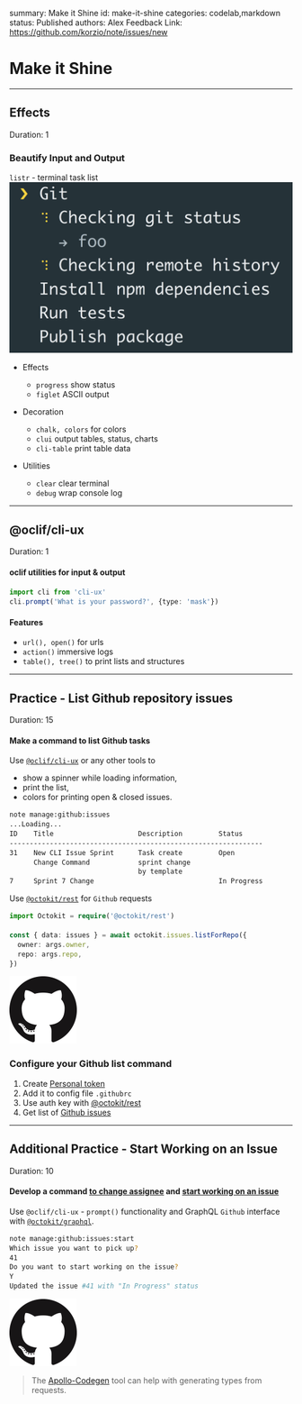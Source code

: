 summary: Make it Shine
id: make-it-shine
categories: codelab,markdown
status: Published 
authors: Alex
Feedback Link: https://github.com/korzio/note/issues/new

# Make it Shine

---

## Effects
Duration: 1

### Beautify Input and Output

`listr` - terminal task list
![listr](assets/listr.gif)

- Effects
  - `progress` show status
  - `figlet` ASCII output

- Decoration
  - `chalk, colors` for colors
  - `clui` output tables, status, charts
  - `cli-table` print table data

- Utilities
  - `clear` clear terminal
  - `debug` wrap console log

---

## @oclif/cli-ux
Duration: 1

#### oclif utilities for input & output

```ts
import cli from 'cli-ux'
cli.prompt('What is your password?', {type: 'mask'})
```

#### Features

- `url(), open()` for urls
- `action()` immersive logs
- `table(), tree()` to print lists and structures

---

## Practice - List Github repository issues
Duration: 15

#### Make a command to list Github tasks 

Use [`@oclif/cli-ux`](https://www.npmjs.com/package/cli-ux) or any other tools to

- show a spinner while loading information,
- print the list,
- colors for printing open & closed issues.

```bash
note manage:github:issues
...Loading...
ID    Title                     Description         Status
---------------------------------------------------------------
31    New CLI Issue Sprint      Task create         Open
      Change Command            sprint change 
                                by template        
7     Sprint 7 Change                               In Progress
```

Use [`@octokit/rest`](https://www.npmjs.com/package/@octokit/rest) for `Github` requests

```ts
import Octokit = require('@octokit/rest')

const { data: issues } = await octokit.issues.listForRepo({
  owner: args.owner,
  repo: args.repo,
})
```

![github](assets/github.png)

### Configure your Github list command

1. Create [Personal token](https://github.com/settings/tokens)
2. Add it to config file `.githubrc`
4. Use auth key with [@octokit/rest](https://octokit.github.io/rest.js/)
5. Get list of [Github issues](https://octokit.github.io/rest.js/#octokit-routes-issues)

---

## Additional Practice - Start Working on an Issue
Duration: 10

#### Develop a command [to change assignee](https://octokit.github.io/rest.js/#octokit-routes-issues-add-assigneesf) and [start working on an issue](https://octokit.github.io/rest.js/#octokit-routes-issues-update)

Use `@oclif/cli-ux` - `prompt()` functionality and GraphQL `Github` interface with [`@octokit/graphql`](https://www.npmjs.com/package/@octokit/graphql).

```bash
note manage:github:issues:start
Which issue you want to pick up?
41
Do you want to start working on the issue?
Y
Updated the issue #41 with "In Progress" status
```

![github](assets/github.png)

> The [Apollo-Codegen](https://github.com/apollographql/apollo-codegen) tool can help with generating types from requests.
